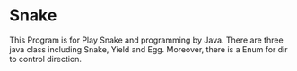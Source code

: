 # Snake
This Program is for Play Snake and programming by Java. 
There are three java class including Snake, Yield and Egg. Moreover, there is a Enum for dir to control direction.
